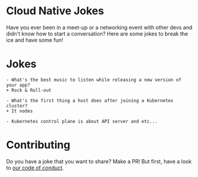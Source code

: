 # Cloud Native Jokes
Have you ever been in a meet-up or a networking event with other devs and didn't know how to start a conversation? Here are some jokes to break the ice and have some fun!

# Jokes
```
- What's the best music to listen while releasing a new version of your app? 
+ Rock & Roll-out
```
```
- What's the first thing a host does after joining a Kubernetes cluster?
+ It nodes
```
```
- Kubernetes control plane is about API server and etc...
```


# Contributing
Do you have a joke that you want to share? Make a PR! But first, have a look to [our code of conduct](CONTRIBUTING.md).

